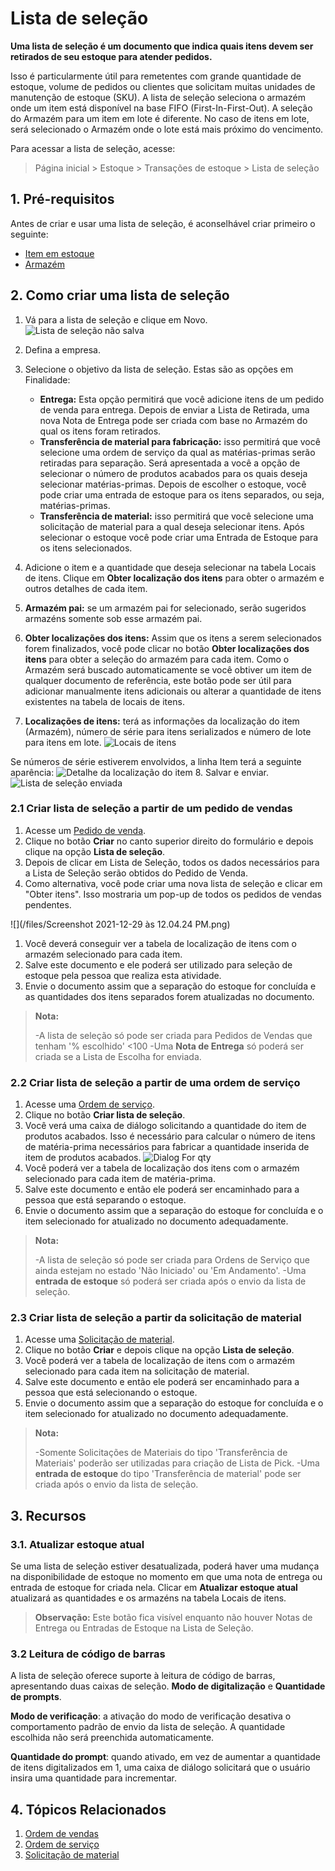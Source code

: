 # Lista de seleção



**Uma lista de seleção é um documento que indica quais itens devem ser retirados de seu estoque para atender pedidos.**


Isso é particularmente útil para remetentes com grande quantidade de estoque, volume de pedidos ou clientes que solicitam muitas unidades de manutenção de estoque (SKU).
A lista de seleção seleciona o armazém onde um item está disponível na base FIFO (First-In-First-Out).
A seleção do Armazém para um item em lote é diferente. No caso de itens em lote, será selecionado o Armazém onde o lote está mais próximo do vencimento.


Para acessar a lista de seleção, acesse:


> Página inicial > Estoque > Transações de estoque > Lista de seleção


## 1. Pré-requisitos


Antes de criar e usar uma lista de seleção, é aconselhável criar primeiro o seguinte:


* [Item em estoque](/docs/pt/stock/item)
* [Armazém](/docs/pt/stock/warehouse)


## 2. Como criar uma lista de seleção


1. Vá para a lista de seleção e clique em Novo.
![Lista de seleção não salva](/files/pick-list-unsaved-doc.png)
2. Defina a empresa.
3. Selecione o objetivo da lista de seleção. Estas são as opções em Finalidade:


	* **Entrega:** Esta opção permitirá que você adicione itens de um pedido de venda para entrega. Depois de enviar a Lista de Retirada, uma nova Nota de Entrega pode ser criada com base no Armazém do qual os itens foram retirados.
	* **Transferência de material para fabricação:** isso permitirá que você selecione uma ordem de serviço da qual as matérias-primas serão retiradas para separação. Será apresentada a você a opção de selecionar o número de produtos acabados para os quais deseja selecionar matérias-primas. Depois de escolher o estoque, você pode criar uma entrada de estoque para os itens separados, ou seja, matérias-primas.
	* **Transferência de material:** isso permitirá que você selecione uma solicitação de material para a qual deseja selecionar itens. Após selecionar o estoque você pode criar uma Entrada de Estoque para os itens selecionados.
4. Adicione o item e a quantidade que deseja selecionar na tabela Locais de itens. Clique em **Obter localização dos itens** para obter o armazém e outros detalhes de cada item.
5. **Armazém pai:** se um armazém pai for selecionado, serão sugeridos armazéns somente sob esse armazém pai.
6. **Obter localizações dos itens:** Assim que os itens a serem selecionados forem finalizados, você pode clicar no botão **Obter localizações dos itens** para obter a seleção do armazém para cada item. Como o Armazém será buscado automaticamente se você obtiver um item de qualquer documento de referência, este botão pode ser útil para adicionar manualmente itens adicionais ou alterar a quantidade de itens existentes na tabela de locais de itens.
7. **Localizações de itens:** terá as informações da localização do item (Armazém), número de série para itens serializados e número de lote para itens em lote.
![Locais de itens](/files/pick-list-item-locations.png)


Se números de série estiverem envolvidos, a linha Item terá a seguinte aparência:
![Detalhe da localização do item](/files/pick-list-item-location-detail.png)
8. Salvar e enviar.
![Lista de seleção enviada](/files/pick-list-submitted-doc.png)


### 2.1 Criar lista de seleção a partir de um pedido de vendas


1. Acesse um [Pedido de venda](/docs/pt/selling/sales-order).
2. Clique no botão **Criar** no canto superior direito do formulário e depois clique na opção **Lista de seleção**.
3. Depois de clicar em Lista de Seleção, todos os dados necessários para a Lista de Seleção serão obtidos do Pedido de Venda.
4. Como alternativa, você pode criar uma nova lista de seleção e clicar em "Obter itens". Isso mostraria um pop-up de todos os pedidos de vendas pendentes.


![](/files/Screenshot 2021-12-29 às 12.04.24 PM.png)


1. Você deverá conseguir ver a tabela de localização de itens com o armazém selecionado para cada item.
2. Salve este documento e ele poderá ser utilizado para seleção de estoque pela pessoa que realiza esta atividade.
3. Envie o documento assim que a separação do estoque for concluída e as quantidades dos itens separados forem atualizadas no documento.


> **Nota:**
>
>-A lista de seleção só pode ser criada para Pedidos de Vendas que tenham '% escolhido' <100
>-Uma **Nota de Entrega** só poderá ser criada se a Lista de Escolha for enviada.


### 2.2 Criar lista de seleção a partir de uma ordem de serviço


1. Acesse uma [Ordem de serviço](/docs/pt/manufacturing/work-order).
2. Clique no botão **Criar lista de seleção**.
3. Você verá uma caixa de diálogo solicitando a quantidade do item de produtos acabados. Isso é necessário para calcular o número de itens de matéria-prima necessários para fabricar a quantidade inserida de item de produtos acabados.
![Dialog For qty](/files/pick-list-dialog-for-qty.png)
4. Você poderá ver a tabela de localização dos itens com o armazém selecionado para cada item de matéria-prima.
5. Salve este documento e então ele poderá ser encaminhado para a pessoa que está separando o estoque.
6. Envie o documento assim que a separação do estoque for concluída e o item selecionado for atualizado no documento adequadamente.


> **Nota:**
>
>-A lista de seleção só pode ser criada para Ordens de Serviço que ainda estejam no estado 'Não Iniciado' ou 'Em Andamento'.
>-Uma **entrada de estoque** só poderá ser criada após o envio da lista de seleção.


### 2.3 Criar lista de seleção a partir da solicitação de material


1. Acesse uma [Solicitação de material](/docs/pt/stock/material-request).
2. Clique no botão **Criar** e depois clique na opção **Lista de seleção**.
3. Você poderá ver a tabela de localização de itens com o armazém selecionado para cada item na solicitação de material.
4. Salve este documento e então ele poderá ser encaminhado para a pessoa que está selecionando o estoque.
5. Envie o documento assim que a separação do estoque for concluída e o item selecionado for atualizado no documento adequadamente.


> **Nota:**
>
>-Somente Solicitações de Materiais do tipo 'Transferência de Materiais' poderão ser utilizadas para criação de Lista de Pick.
>-Uma **entrada de estoque** do tipo 'Transferência de material' pode ser criada após o envio da lista de seleção.


## 3. Recursos


### 3.1. Atualizar estoque atual


Se uma lista de seleção estiver desatualizada, poderá haver uma mudança na disponibilidade de estoque no momento em que uma nota de entrega ou entrada de estoque for criada nela. Clicar em **Atualizar estoque atual** atualizará as quantidades e os armazéns na tabela Locais de itens.


> **Observação:** Este botão fica visível enquanto não houver Notas de Entrega ou Entradas de Estoque na Lista de Seleção.


### 3.2 Leitura de código de barras


A lista de seleção oferece suporte à leitura de código de barras, apresentando duas caixas de seleção. **Modo de digitalização** e **Quantidade de prompts**.


**Modo de verificação**: a ativação do modo de verificação desativa o comportamento padrão de envio da lista de seleção. A quantidade escolhida não será preenchida automaticamente.


**Quantidade do prompt**: quando ativado, em vez de aumentar a quantidade de itens digitalizados em 1, uma caixa de diálogo solicitará que o usuário insira uma quantidade para incrementar.


## 4. Tópicos Relacionados


1. [Ordem de vendas](/docs/pt/selling/sales-order)
2. [Ordem de serviço](/docs/pt/manufacturing/work-order)
3. [Solicitação de material](/docs/pt/stock/material-request)



